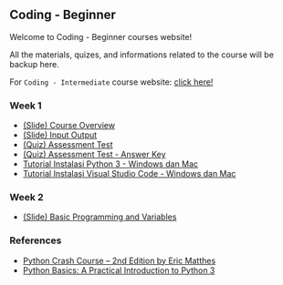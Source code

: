 ## Coding - Beginner

Welcome to Coding - Beginner courses website!

All the materials, quizes, and informations related to the course will be backup here.

For `Coding - Intermediate` course website: [click here!](https://bonceng.github.io/codi)

### Week 1

- [(Slide) Course Overview](https://docs.google.com/presentation/d/1_2CBNXbTxSfNE-ZyvvsyPmcJzBh-QnyZ0sam4QWDGss)
- [(Slide) Input Output](https://docs.google.com/presentation/d/1znGY50H2Ankue-beklZYFSE6qQrveVfEOyW72e3WqtA)
- [(Quiz) Assessment Test](https://docs.google.com/forms/d/13uzspMOoFP1i-gt5ORT8U2zc6hPM7gg1UqOidJ8h5hI/edit)
- [(Quiz) Assessment Test - Answer Key](assessment-key)
- [Tutorial Instalasi Python 3 - Windows dan Mac](pdf/Tutorial_Instalasi_Python3_WinMac.pdf)
- [Tutorial Instalasi Visual Studio Code - Windows dan Mac](pdf/Tutorial_Instalasi_VSCode_WinMac.pdf)

### Week 2
- [(Slide) Basic Programming and Variables](#TBA)

### References
- [Python Crash Course – 2nd Edition by Eric Matthes](https://www.google.co.id/books/edition/Python_Crash_Course_2nd_Edition/w1v6DwAAQBAJ)
- [Python Basics: A Practical Introduction to Python 3](https://static.realpython.com/python-basics-sample-chapters.pdf)
